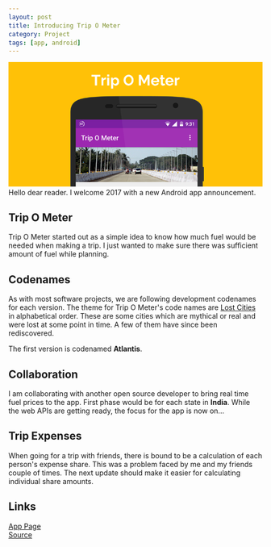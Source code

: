 ```yaml
---
layout: post
title: Introducing Trip O Meter
category: Project
tags: [app, android]
---
```

<div class="featured">
  <img alt="Trip O Meter" src="/public/images/tripometer_promo.png" />
</div>
Hello dear reader. I welcome 2017 with a new Android app announcement. 

## Trip O Meter
Trip O Meter started out as a simple idea to know how much fuel would be needed when making a trip. I just wanted to make sure there was sufficient amount of fuel while planning. 

## Codenames
As with most software projects, we are following development codenames for each version. The theme for Trip O Meter's code names are [Lost Cities](https://github.com/midhunhk/trip-o-meter/wiki/Codenames) in alphabetical order. These are some cities which are mythical or real and were lost at some point in time. A few of them have since been rediscovered.

The first version is codenamed **Atlantis**.

## Collaboration
I am collaborating with another open source developer to bring real time fuel prices to the app. First phase would be for each state in **India**. While the web APIs are getting ready, the focus for the app is now on...

## Trip Expenses
When going for a trip with friends, there is bound to be a calculation of each person's expense share. This was a problem faced by me and my friends couple of times. The next update should make it easier for calculating individual share amounts.

## Links
[App Page](https://midhunhk.github.io/trip-o-meter)  
[Source](https://github.com/midhunhk/trip-o-meter)  
